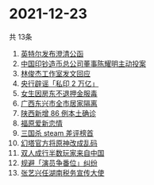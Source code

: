 # 2021-12-23
  共 13条

  <!-- BEGIN -->
  <!-- 最后更新时间:Thu Dec 23 2021 14:10:41 GMT+0000 (Coordinated Universal Time) -->
  1. [英特尔发布澄清公函](https://www.zhihu.com/search?q=英特尔)
1. [中国印钞造币总公司董事陈耀明主动投案](https://www.zhihu.com/search?q=陈耀明)
1. [林俊杰工作室发文回应](https://www.zhihu.com/search?q=林俊杰)
1. [央行辟谣「私印 2 万亿」](https://www.zhihu.com/search?q=央行辟谣)
1. [女生因房东不退押金服毒](https://www.zhihu.com/search?q=大三女生服毒身亡)
1. [广西东兴市全市居家隔离](https://www.zhihu.com/search?q=东兴市居家隔离)
1. [陕西新增 86 例本土确诊](https://www.zhihu.com/search?q=陕西疫情)
1. [福原爱新恋情](https://www.zhihu.com/search?q=福原爱)
1. [三国杀 steam 差评榜首](https://www.zhihu.com/search?q=三国杀)
1. [幻塔官方将原神改成乱码](https://www.zhihu.com/search?q=原神)
1. [双人成行半数玩家来自中国](https://www.zhihu.com/search?q=双人成行)
1. [规避「演员争番位」纠纷](https://www.zhihu.com/search?q=演员争番位)
1. [张艺兴任湖南税务宣传大使](https://www.zhihu.com/search?q=张艺兴)
  <!-- END -->
  